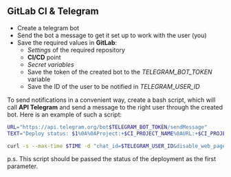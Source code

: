 ## GitLab CI & Telegram

- Create a telegram bot
- Send the bot a message to get it set up to work with the user (you)
- Save the required values in **GitLab**:
  - *Settings* of the required repository
  - **CI/CD** point
  - *Secret variables*
  - Save the token of the created bot to the *TELEGRAM_BOT_TOKEN* variable
  - Save the ID of the user to be notified in *TELEGRAM_USER_ID*

To send notifications in a convenient way, create a bash script, which will call **API Telegram** and send a message to the right user through the created bot. Here is an example of such a script:
```bash
URL="https://api.telegram.org/bot$TELEGRAM_BOT_TOKEN/sendMessage"
TEXT="Deploy status: $1%0A%0AProject:+$CI_PROJECT_NAME%0AURL:+$CI_PROJECT_URL/pipelines/$CI_PIPELINE_ID/%0ABranch:+$CI_COMMIT_REF_SLUG"

curl -s --max-time $TIME -d "chat_id=$TELEGRAM_USER_ID&disable_web_page_preview=1&text=$TEXT" $URL > /dev/null
```

p.s. This script should be passed the status of the deployment as the first parameter.
